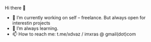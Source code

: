 Hi there 👋

- 🔭 I’m currently working on self – freelance. But always open for interestin projects
- 🌱 I’m always learning.
- 📫 How to reach me: t.me/xdvaz / imxras @ gmail(dot)com
